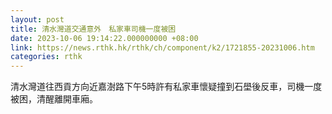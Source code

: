 ```yaml
---
layout: post
title: 清水灣道交通意外　私家車司機一度被困
date: 2023-10-06 19:14:22.000000000 +08:00
link: https://news.rthk.hk/rthk/ch/component/k2/1721855-20231006.htm
categories: rthk
---
```


清水灣道往西貢方向近嘉澍路下午5時許有私家車懷疑撞到石壆後反車，司機一度被困，清醒離開車廂。
